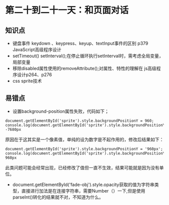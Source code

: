 第二十到二十一天：和页面对话
==============================
## 知识点
* 键盘事件 keydown 、keypress、keyup、textInput事件的区别  p379 JavaScript高级程序设计
* setTimeout() setInterval();在停止循环执行setInterval时，需考虑全局变量，局部变量
* 移除disabled属性使用的removeAttribute();对属性、特性的理解在 js高级程序设计p264、p276
* css sprite技术

## 易错点
* 设置background-position属性失败，代码如下；
```
document.getElementById('sprite').style.backgroundPositionY = 960;
console.log(document.getElementById('sprite').style.backgroundPositionY)
-7680px
```
原因在于这其实是一个像素值，单纯的设为数字是不起作用的，修改后结果如下：
```
document.getElementById('sprite').style.backgroundPositionY = '960px';
console.log(document.getElementById('sprite').style.backgroundPositionY)
960px
```
此类问题可能会经常出现，已经修改了值但一直不生效，结果可能就是因为没有单位。
* document.getElementById('fade-obj').style.opacity获取的值为字符串类型，直接进行加法是在连接字符串，需要Number（）一下,但是使用parseInt()转化的结果就不对，不知道为什么。